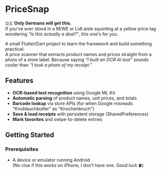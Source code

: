 # PriceSnap

🇩🇪 **Only Germans will get this.**  
If you've ever stood in a REWE or Lidl aisle squinting at a yellow price tag wondering *"Is this actually a deal?"*, this one's for you.

A small Flutter/Dart project to learn the framework and build something practical:  
A price scanner that extracts product names and prices straight from a photo of a store label. Because saying *“I built an OCR AI tool”* sounds cooler than *“I took a photo of my receipt.”*

## Features

- **OCR-based text recognition** using Google ML Kit
- **Automatic parsing** of product names, unit prices, and totals
- **Barcode lookup** via store APIs (for when Google misreads "Knoblauchbutter" as "Knochenbruch")
- **Save & load receipts** with persistent storage (SharedPreferences)
- **Mark favorites** and swipe-to-delete entries

## Getting Started

### Prerequisites

- A device or emulator running Android  
  (No clue if this works on iPhone, I don’t have one. Good luck 🍀)
